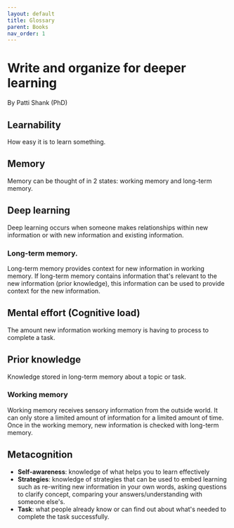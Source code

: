 ```yaml
---
layout: default
title: Glossary
parent: Books
nav_order: 1
---
```




# Write and organize for deeper learning 
By Patti Shank (PhD)

## Learnability
How easy it is to learn something.

## Memory
Memory can be thought of in 2 states: working memory and long-term memory.

## Deep learning
Deep learning occurs when someone makes relationships within new information or with new information and existing information.

### Long-term memory.
Long-term memory provides context for new information in working memory. If long-term memory contains information that's relevant to the new information (prior knowledge), this information can be used to provide context for the new information. 

## Mental effort  (Cognitive load)
The amount new information working memory is having to process to complete a task.

## Prior knowledge
Knowledge stored in long-term memory about a topic or task.

### Working memory
Working memory receives sensory information from the outside world. It can only store a limited amount of information for a limited amount of time. Once in the working memory, new information is checked with long-term memory.

## Metacognition
- **Self-awareness**: knowledge of what helps you to learn effectively
- **Strategies**: knowledge of strategies that can be used to embed learning such as re-writing new information in your own words, asking questions to clarify concept, comparing your answers/understanding with someone else's.
- **Task**: what people already know or can find out about what's needed to complete the task successfully.
